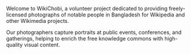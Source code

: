 Welcome to WikiChobi, a volunteer project dedicated to providing freely-licensed photographs of notable people in Bangladesh for Wikipedia and other Wikimedia projects.

Our photographers capture portraits at public events, conferences, and gatherings, helping to enrich the free knowledge commons with high-quality visual content.
